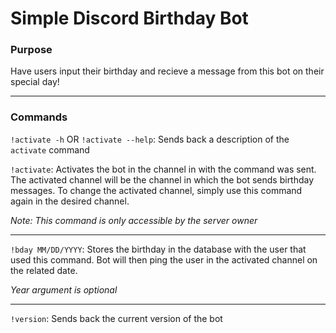 # **Simple Discord Birthday Bot**

### Purpose
Have users input their birthday and recieve a message from this bot on their special day!

---

### **Commands**

`!activate -h`  OR  `!activate --help`: Sends back a description of the `activate` command

`!activate`: Activates the bot in the channel in with the command was sent. The activated channel will be the channel in which the bot sends birthday messages. 
To change the activated channel, simply use this command again in the 
desired channel.

*Note: This command is only accessible by the server owner*

---

`!bday MM/DD/YYYY`: Stores the birthday in the database with the user that used this command. Bot will then ping the user in the activated channel on the related date. 

*Year argument is optional*

---


`!version`: Sends back the current version of the bot

